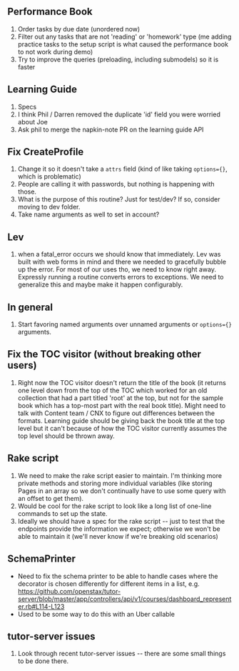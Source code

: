 ## Performance Book

1. Order tasks by due date (unordered now)
2. Filter out any tasks that are not 'reading' or 'homework' type (me adding practice tasks to the setup script is what caused the performance book to not work during demo)
3. Try to improve the queries (preloading, including submodels) so it is faster

## Learning Guide

1. Specs
2. I think Phil / Darren removed the duplicate 'id' field you were worried about Joe
3. Ask phil to merge the napkin-note PR on the learning guide API

## Fix CreateProfile

1. Change it so it doesn't take a `attrs` field (kind of like taking `options={}`, which is problematic)
2. People are calling it with passwords, but nothing is happening with those.
3. What is the purpose of this routine?  Just for test/dev?  If so, consider moving to dev folder.  
4. Take name arguments as well to set in account?

## Lev

1. when a fatal_error occurs we should know that immediately.  Lev was built with web forms in mind and there we needed to gracefully bubble up the error.  For most of our uses tho, we need to know right away.  Expressly running a routine converts errors to exceptions.  We need to generalize this and maybe make it happen configurably.

## In general

1. Start favoring named arguments over unnamed arguments or `options={}` arguments.

## Fix the TOC visitor (without breaking other users)

1. Right now the TOC visitor doesn't return the title of the book (it returns one level down from the top of the TOC which worked for an old collection that had a part titled 'root' at the top, but not for the sample book which has a top-most part with the real book title).  Might need to talk with Content team / CNX to figure out differences between the formats.  Learning guide should be giving back the book title at the top level but it can't because of how the TOC visitor currently assumes the top level should be thrown away.

## Rake script

1. We need to make the rake script easier to maintain.  I'm thinking more private methods and storing more individual variables (like storing Pages in an array so we don't continually have to use some query with an offset to get them). 
2. Would be cool for the rake script to look like a long list of one-line commands to set up the state.
3. Ideally we should have a spec for the rake script -- just to test that the endpoints provide the information we expect; otherwise we won't be able to maintain it (we'll never know if we're breaking old scenarios)

## SchemaPrinter

* Need to fix the schema printer to be able to handle cases where the decorator is chosen differently for different items in a list, e.g. https://github.com/openstax/tutor-server/blob/master/app/controllers/api/v1/courses/dashboard_representer.rb#L114-L123
* Used to be some way to do this with an Uber callable

## tutor-server issues

1. Look through recent tutor-server issues -- there are some small things to be done there.
